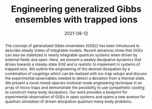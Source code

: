 ---
title: Engineering generalized Gibbs ensembles with trapped ions
abstract: The concept of generalized Gibbs ensembles (GGEs) has been introduced to describe steady states of integrable models. Recent advances show that GGEs can also be stabilized in nearly integrable quantum systems when driven by external fields and open. Here, we present a weakly dissipative dynamics that drives towards a steady-state GGE and is realistic to implement in systems of trapped ions. We outline the engineering of the desired dissipation by a combination of couplings which can be realized with ion-trap setups and discuss the experimental observables needed to detect a deviation from a thermal state. We present a novel mixed-species motional mode engineering technique in an array of micro-traps and demonstrate the possibility to use sympathetic cooling to construct many-body dissipators. Our work provides a blueprint for experimental observation of GGEs in open systems and opens a new avenue for quantum simulation of driven-dissipative quantum many-body problems.
date: 2021-08-12
publication: Physical Review Research
publication_short: Phys. Rev. Research
doi: 10.1103/PhysRevResearch.3.033142
url_arxiv: https://arxiv.org/abs/1910.01593
url_pdf: https://arxiv.org/pdf/1910.01593.pdf
authors:
    - name: Florentin Reiter
    - name: Florian Lange
    - name: Shreyans Jain
    - id: mgrau 
    - name: Jonathan P. Home
    - name: Zala Lenarčič
---